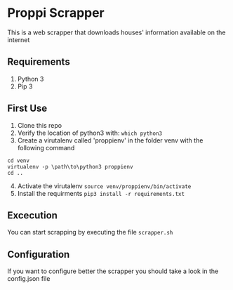 # Proppi Scrapper
This is a web scrapper that downloads houses' information available on the internet

## Requirements
1) Python 3
2) Pip 3

## First Use
1) Clone this repo
2) Verify the location of python3 with:
`which python3`
3) Create a virutalenv called 'proppienv' in the folder venv with the following command
```
cd venv
virtualenv -p \path\to\python3 proppienv
cd ..
```
4) Activate the virutalenv
`source venv/proppienv/bin/activate`
5) Install the requirments
`pip3 install -r requirements.txt`

## Excecution
You can start scrapping by executing the file `scrapper.sh`

## Configuration
If you want to configure better the scrapper you should take a look in the config.json file
